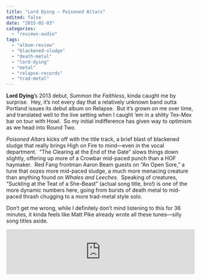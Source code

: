 ```yaml
---
title: "Lord Dying – Poisoned Altars"
edited: false
date: "2015-02-03"
categories:
  - "reviews-audio"
tags:
  - "album-review"
  - "blackened-sludge"
  - "death-metal"
  - "lord-dying"
  - "metal"
  - "relapse-records"
  - "trad-metal"
---
```


**Lord Dying**’s 2013 debut, _Summon the Faithless_, kinda caught me by surprise.  Hey, it’s not every day that a relatively unknown band outta Portland issues its debut album on Relapse.  But it’s grown on me over time, and translated well to the live setting when I caught ‘em in a shitty Tex-Mex bar on tour with Howl.  So my initial indifference has given way to optimism as we head into Round Two.

_Poisoned Altars_ kicks off with the title track, a brief blast of blackened sludge that really brings High on Fire to mind—even in the vocal department.  “The Clearing at the End of the Gate” slows things down slightly, offering up more of a Crowbar mid-paced punch than a HOF haymaker.  Red Fang frontman Aaron Beam guests on “An Open Sore,” a tune that oozes more mid-paced sludge, a much more menacing creature than anything found on _Whales and Leeches_.  Speaking of creatures, “Suckling at the Teat of a She-Beast” (actual song title, bro!) is one of the more dynamic numbers here, going from bursts of death metal to mid-paced thrash chugging to a more trad-metal style solo.

Don’t get me wrong, while I definitely don’t mind listening to this for 36 minutes, it kinda feels like Matt Pike already wrote all these tunes—silly song titles aside.

<iframe style="border: 0; width: 100%; height: 120px;" src="https://bandcamp.com/EmbeddedPlayer/album=1554324014/size=large/bgcol=ffffff/linkcol=0687f5/tracklist=false/artwork=small/transparent=true/" width="300" height="150" seamless=""><a href="http://lorddying.bandcamp.com/album/poisoned-altars">Poisoned Altars by Lord Dying</a></iframe>
